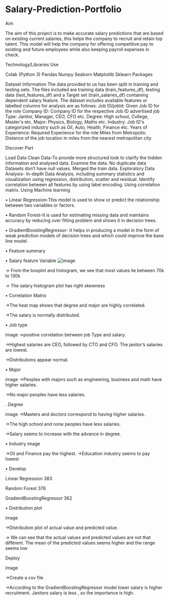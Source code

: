 # Salary-Prediction-Portfolio
 Aim

The aim of this project is to make accurate salary predictions that are based on existing current salaries, this helps the company to recruit and retain top talent. This model will help the company for offering competitive pay to existing and future employees while also keeping payroll expenses in check.


Technology/Libraries Use

Colab (Python 3)
Pandas
Numpy
Seaborn
Matplotlib
Sklearn Packages


Dataset Information
The data provided to us has been split in training and testing sets. The files included are training data (train_features_df), testing data (test_features_df) and a Target set (train_salaries_df) containing dependent salary feature.
The dataset includes available features or labelled columns for analysis are as follows:
Job ID/jobId: Given Job ID for the role
Company ID: Company ID for the respective Job ID advertised
job Type: Janitor, Manager, CEO, CFO etc.
Degree: High school, College, Master's etc.
Major: Physics, Biology, Maths etc.
Industry: Job ID's categorized industry such as Oil, Auto, Health, Finance etc.
Years of Experience: Required Experience for the role
Miles from Metropolis: Distance of the job location in miles from the nearest metropolitan city


Discover Part

Load Data
Clean Data-To provide more structured look to clarify the hidden information and analysed data.
Examine the data.
No duplicate data
Datasets don’t have null values.
Merged the train data.
Exploratory Data Analysis- In-depth Data Analysis, including summary statistics and visualization using regression, distribution, scatter and residual.
Identify correlation between all features by using label encoding.
Using correlation matrix.
Using Machine learning

• Linear Regression-This model is used to show or predict the relationship between two variables or factors.

• Random Forest-It is used for estimating missing data and maintains accuracy by reducing over fitting problem and shows it in decision trees.

• GradientBoostingRegressor- It helps in producing a model in the form of weak prediction models of decision trees and which could improve the base line model.

• Feature summary

• Salary feature Variable
![image](https://user-images.githubusercontent.com/74996807/101258277-73093900-36ef-11eb-90f6-7fa3240d532d.png)



-> From the boxplot and histogram, we see that most values lie between 70k to 130k

-> The salary histogram plot has right skewness



• Correlation Matrix



->The heat map shows that degree and major are highly correlated.

->The salary is normally distributed.


• Job type

image
->positive correlation between job Type and salary.

->Highest salaries are CEO, followed by CTO and CFO. The janitor’s salaries are lowest.

->Distributions appear normal.


• Major

image
->Peoples with majors such as engineering, business and math have higher salaries.

->No major peoples have less salaries.

. Degree

image
->Masters and doctors correspond to having higher salaries.

->The high school and none peoples have less salaries.

->Salary seems to increase with the advance in degree.


• Industry
image

->Oil and Finance pay the highest.
->Education industry seems to pay lowest
 
• Develop

Linear Regression 383

Random Forest 376

GradientBoostingRegressor 362

• Distribution plot

image

->Distribution plot of actual value and predicted value.

-> We can see that the actual values and predicted values are not that different. The mean of the predicted values seems higher and the range seems low
 
Deploy

image

->Create a csv file

->According to the GradientBoostingRegressor model lower salary is higher recruitment. Janitors salary is less , so the importance is high.
